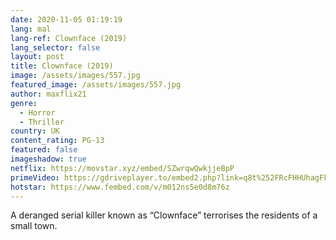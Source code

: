 ```yaml
---
date: 2020-11-05 01:19:19
lang: mal
lang-ref: Clownface (2019)
lang_selector: false
layout: post
title: Clownface (2019)
image: /assets/images/557.jpg
featured_image: /assets/images/557.jpg
author: maxflix21
genre:
  - Horror
  - Thriller
country: UK
content_rating: PG-13
featured: false
imageshadow: true
netflix: https://movstar.xyz/embed/SZwrqwQwkjjeBpP
primeVideo: https://gdriveplayer.to/embed2.php?link=q8t%252FRcFHHUhagFk6Vw0S9AQHbXGdxNmdCV%252F3ZroVzRhKeEngXlmZb6tSpXv5EZFC6YKNHijqtPuxE1YvCEKak1PI9PwJJAv%252BlSc%252FGzOQ0Sv3mxksZI%252Fx%252Bx5QqhmY0cW3J%252BzGWafmYiip4sXReiinEOSgWeYGObtTsGw9wy79MbmLVFvi%252FLSZMr26sZclsId2U%253D
hotstar: https://www.fembed.com/v/m012ns5e0d8m76z
---
```

A deranged serial killer known as “Clownface” terrorises the residents of a small town.